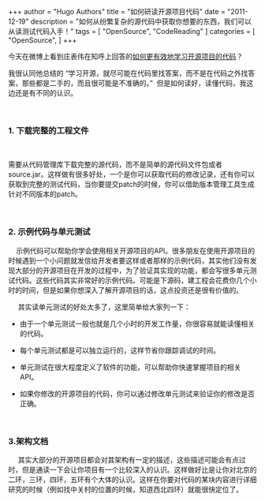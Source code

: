 +++
author = "Hugo Authors"
title = "如何研读开源项目代码"
date = "2011-12-19"
description = "如何从纷繁复杂的源代码中获取你想要的东西，我们可以从读测试代码入手！"
tags = [
    "OpenSource",
    "CodeReading"
]
categories = [
    "OpenSource",
]
+++

今天在微博上看到庄表伟在知呼上回答的[如何更有效地学习开源项目的代码](http://www.zhihu.com/question/19637879)？

我很认同他总结的 “学习开源，就尽可能在代码里找答案，而不是在代码之外找答案，那些都是二手的，而且很可能是不准确的。”  但是如何读好，读懂代码，我这边还是有不同的认识。

 

### 1. 下载完整的工程文件

   

需要从代码管理库下载完整的源代码，而不是简单的源代码文件包或者source.jar。这样做有很多好处，一个是你可以获取代码的修改记录，还有你可以获取到完整的测试代码，当你要提交patch的时候，你可以借助版本管理工具生成针对不同版本的patch。

 

### 2. 示例代码与单元测试

    示例代码可以帮助你学会使用相关开源项目的API。很多朋友在使用开源项目的时候遇到一个小问题就发信给开发者要这样或者那样的示例代码，其实他们没有发现大部分的开源项目在开发的过程中，为了验证其实现的功能，都会写很多单元测试代码。这些代码其实非常好的示例代码。可能是下源码，建工程会花费你几个小时的时间，但是如果你想深入了解开源项目的话，这点投资还是很有价值的。

     其实读单元测试的好处太多了，这里简单给大家列一下：



* 由于一个单元测试一般也就是几个小时的开发工作量，你很容易就能读懂相关的代码。

* 每个单元测试都是可以独立运行的，这样节省你跟踪调试的时间。

* 单元测试在很大程度定义了软件的功能，可以帮助你快速掌握项目的相关API。

* 如果你修改的开源项目的代码，你可以通过修改单元测试来验证你的修改是否正确。

  ​

### 3.架构文档

     其实大部分的开源项目都会对其架构有一定的描述，这些描述可能会有点过时，但是通读一下会让你项目有一个比较深入的认识。这样做好比是让你对北京的二环，三环，四环，五环有个大体的认识。这样在你要对代码的某块内容进行详细研究的时候（例如找中关村的位置的时候，知道西北四环）就能很快定位了。
